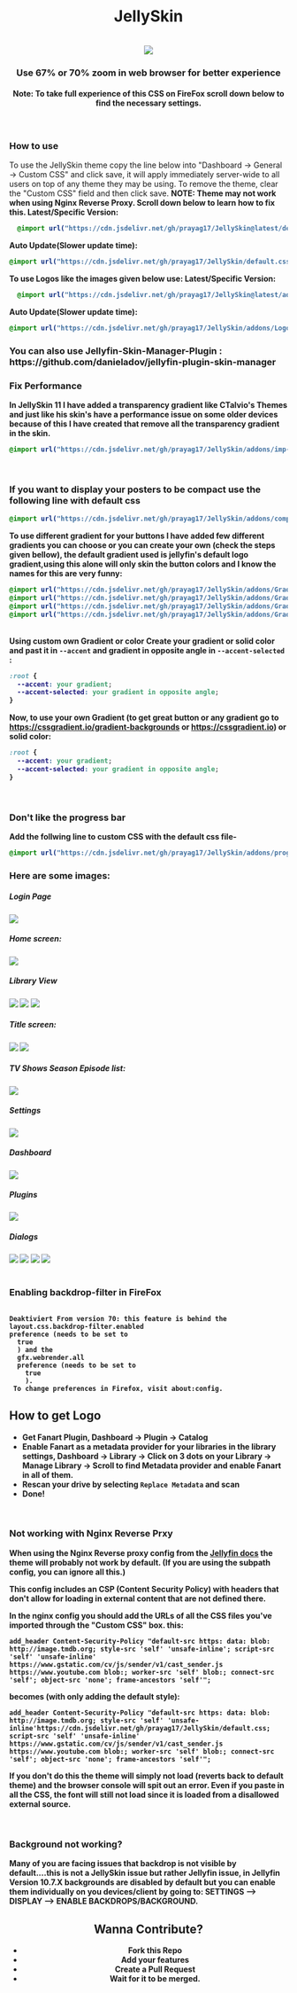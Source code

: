 <div align="center">
<h1>JellySkin</h1><br>
<img src="https://data.jsdelivr.com/v1/package/gh/prayag17/JellySkin/badge">
<br>
<h3>Use 67% or 70% zoom in web browser for better experience</h3>
<h4>Note: To take full experience of this CSS on FireFox scroll down below to find the necessary settings.</h4>
</div>
<br>
<h3>How to use</h3>
To use the JellySkin theme copy the line below into "Dashboard -> General -> Custom CSS" and click save, it will apply immediately server-wide to all users on top of any theme they may be using. To remove the theme, clear the "Custom CSS" field and then click save. <b>NOTE: Theme may not work when using Nginx Reverse Proxy. Scroll down below to learn how to fix this.
Latest/Specific Version:
  
```css
  @import url("https://cdn.jsdelivr.net/gh/prayag17/JellySkin@latest/default.css");
```

Auto Update(Slower update time):
  
```css
@import url("https://cdn.jsdelivr.net/gh/prayag17/JellySkin/default.css");
```
To use Logos like the images given below use:
Latest/Specific Version:
  
```css
  @import url("https://cdn.jsdelivr.net/gh/prayag17/JellySkin@latest/addons/Logo.css");
```

Auto Update(Slower update time):
  
```css
@import url("https://cdn.jsdelivr.net/gh/prayag17/JellySkin/addons/Logo.css");
```
  
<h3> You can also use Jellyfin-Skin-Manager-Plugin : https://github.com/danieladov/jellyfin-plugin-skin-manager
<br>

<h3>Fix Performance</h3>
In JellySkin 11 I have added a transparency gradient like CTalvio's Themes and just like his skin's have a performance issue on some older devices because of this I have created that remove all the transparency gradient in the skin.
  
```css
@import url("https://cdn.jsdelivr.net/gh/prayag17/JellySkin/addons/imp-per.css");
```

<br>
<h3>If you want to display your posters to be compact use the following line with default css</h3>

```css
@import url("https://cdn.jsdelivr.net/gh/prayag17/JellySkin/addons/compact-poster.css");
```

To use different gradient for your buttons I have added few different gradients you can choose or you can create your own (check the steps given bellow), the default gradient used is jellyfin's default logo gradient,using this alone will only skin the button colors and I know the names for this are very funny:
```css
@import url("https://cdn.jsdelivr.net/gh/prayag17/JellySkin/addons/Gradients/seaGradient.css");
@import url("https://cdn.jsdelivr.net/gh/prayag17/JellySkin/addons/Gradients/sunsetGradient.css");
@import url("https://cdn.jsdelivr.net/gh/prayag17/JellySkin/addons/Gradients/mauveGradient.css");
@import url("https://cdn.jsdelivr.net/gh/prayag17/JellySkin/addons/Gradients/nightSkyGradient.css");
```
<br>
Using custom own Gradient or color
Create your gradient or solid color and past it in <code>--accent</code> and gradient in opposite angle in <code>--accent-selected</code> :
  
```css
:root {
  --accent: your gradient;
  --accent-selected: your gradient in opposite angle;
}
```
  
Now, to use your own Gradient (to get great button or any gradient go to https://cssgradient.io/gradient-backgrounds or https://cssgradient.io) or solid color:
  
```css
:root {
  --accent: your gradient;
  --accent-selected: your gradient in opposite angle;
}
```
  
<br>
<h3>Don't like the progress bar</h3>
Add the follwing line to custom CSS with the default css file-

```css
@import url("https://cdn.jsdelivr.net/gh/prayag17/JellySkin/addons/progress-bar.css");
```

<h3>Here are some images:</h3>

<h5>Login Page</h5>
<img src="https://cdn.jsdelivr.net/gh/prayag17/JellySkin/img/login.jpg">

<h5>Home screen:</h5>
<img src="https://cdn.jsdelivr.net/gh/prayag17/JellySkin/img/Home.jpg">

<h5>Library View</h5>
<img src="https://cdn.jsdelivr.net/gh/prayag17/JellySkin/img/Movies.jpg">
<img src="https://cdn.jsdelivr.net/gh/prayag17/JellySkin/img/TV%20Shows.jpg">
<img src="https://cdn.jsdelivr.net/gh/prayag17/JellySkin/img/Collections.jpg">

<h5>Title screen:</h5>
<img src="https://cdn.jsdelivr.net/gh/prayag17/JellySkin/img/Title%20Page-Movie.jpg">
<img src="https://cdn.jsdelivr.net/gh/prayag17/JellySkin/img/Title%20Page-TV.jpg">

<h5>TV Shows Season Episode list:</h5>
<img src="https://cdn.jsdelivr.net/gh/prayag17/JellySkin/img/Ep-list.jpg">

<h5>Settings</h5>
<img src="https://cdn.jsdelivr.net/gh/prayag17/JellySkin/img/Settings.jpg">

<h5>Dashboard</h5>
<img src="https://cdn.jsdelivr.net/gh/prayag17/JellySkin/img/Dashboard.jpg">

<h5>Plugins</h5>
<img src="https://cdn.jsdelivr.net/gh/prayag17/JellySkin/img/Plugins.jpg">


<h5>Dialogs</h5>
<img src="https://cdn.jsdelivr.net/gh/prayag17/JellySkin/img/Menu.jpg">
<img src="https://cdn.jsdelivr.net/gh/prayag17/JellySkin/img/Dialog-1.jpg">
<img src="https://cdn.jsdelivr.net/gh/prayag17/JellySkin/img/Dialog-2.jpg">
<img src="https://cdn.jsdelivr.net/gh/prayag17/JellySkin/img/Dialog-3.jpg">
<br>
<br>

<div class="firefox">
<h3>Enabling backdrop-filter in FireFox</h3>

<code style="display: block !important;">
Deaktiviert From version 70: this feature is behind the
layout.css.backdrop-filter.enabled
preference (needs to be set to
  true
  ) and the
  gfx.webrender.all
  preference (needs to be set to
    true
    ).
 To change preferences in Firefox, visit about:config.
</code>

</div>

<div class="faq">
  <div class="logopull">
    <h2> How to get Logo </h2>
    <ul>
      <li>Get Fanart Plugin, Dashboard -> Plugin -> Catalog</li>
      <li>Enable Fanart as a metadata provider for your libraries in the library settings, Dashboard -> Library -> Click on 3 dots on your Library -> Manage Library -> Scroll to find Metadata provider and enable Fanart in all of them.</li>
      <li>Rescan your drive by selecting <code>Replace Metadata</code> and scan</li>
      <li>Done!</li>
    </ul>
  </div>
  <br>
  <div class="nginx-reverseproxy">
<h3>Not working with Nginx Reverse Prxy</h3>
  When using the Nginx Reverse proxy config from the <a href="https://jellyfin.org/docs/general/networking/nginx.html">Jellyfin docs</a> the theme will probably not work by default. (If you are using the subpath config, you can ignore all this.)

This config includes an CSP (Content Security Policy) with headers that don't allow for loading in external content that are not defined there.

In the nginx config you should add the URLs of all the CSS files you've imported through the "Custom CSS" box.
this:

```
add_header Content-Security-Policy "default-src https: data: blob: http://image.tmdb.org; style-src 'self' 'unsafe-inline'; script-src 'self' 'unsafe-inline' https://www.gstatic.com/cv/js/sender/v1/cast_sender.js https://www.youtube.com blob:; worker-src 'self' blob:; connect-src 'self'; object-src 'none'; frame-ancestors 'self'";
```
becomes (with only adding the default style):

```
add_header Content-Security-Policy "default-src https: data: blob: http://image.tmdb.org; style-src 'self' 'unsafe-inline'https://cdn.jsdelivr.net/gh/prayag17/JellySkin/default.css; script-src 'self' 'unsafe-inline' https://www.gstatic.com/cv/js/sender/v1/cast_sender.js https://www.youtube.com blob:; worker-src 'self' blob:; connect-src 'self'; object-src 'none'; frame-ancestors 'self'";
```

If you don't do this the theme will simply not load (reverts back to default theme) and the browser console will spit out an error. Even if you paste in all the CSS, the font will still not load since it is loaded from a disallowed external source.
  </div>
  <br>
<h3>Background not working?</h3>
Many of you are facing issues that backdrop is not visible by default....this is not a JellySkin issue but rather Jellyfin issue, in Jellyfin Version 10.7.X backgrounds are disabled by default but you can enable them individually on you devices/client by going to: 
SETTINGS --> DISPLAY --> ENABLE BACKDROPS/BACKGROUND.
</div>

<div class="conribute" style="text-align: center;">
<h2> Wanna Contribute? </h2>
<ul>
<li>Fork this Repo</li>
<li>Add your features</li>
<li>Create a Pull Request</li>
<li>Wait for it to be merged.</li>
</ul>
</div>
